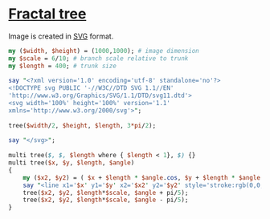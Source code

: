 [1]: https://rosettacode.org/wiki/Fractal_tree

# [Fractal tree][1]

Image is created in [SVG](http://en.wikipedia.org/wiki/SVG) format.

```perl
my ($width, $height) = (1000,1000); # image dimension
my $scale = 6/10; # branch scale relative to trunk
my $length = 400; # trunk size
 
say "<?xml version='1.0' encoding='utf-8' standalone='no'?>
<!DOCTYPE svg PUBLIC '-//W3C//DTD SVG 1.1//EN' 
'http://www.w3.org/Graphics/SVG/1.1/DTD/svg11.dtd'>
<svg width='100%' height='100%' version='1.1'
xmlns='http://www.w3.org/2000/svg'>";
 
tree($width/2, $height, $length, 3*pi/2);
 
say "</svg>";
 
multi tree($, $, $length where { $length < 1}, $) {}
multi tree($x, $y, $length, $angle)
{
	my ($x2, $y2) = ( $x + $length * $angle.cos, $y + $length * $angle.sin);
	say "<line x1='$x' y1='$y' x2='$x2' y2='$y2' style='stroke:rgb(0,0,0);stroke-width:1'/>";
	tree($x2, $y2, $length*$scale, $angle + pi/5);
	tree($x2, $y2, $length*$scale, $angle - pi/5);
}
```